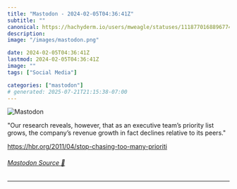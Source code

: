 ```yaml
---
title: "Mastodon - 2024-02-05T04:36:41Z"
subtitle: ""
canonical: https://hachyderm.io/users/mweagle/statuses/111877016889677414
description:
image: "/images/mastodon.png"

date: 2024-02-05T04:36:41Z
lastmod: 2024-02-05T04:36:41Z
image: ""
tags: ["Social Media"]

categories: ["mastodon"]
# generated: 2025-07-21T21:15:38-07:00
---
```

![Mastodon](/images/mastodon.png)

<p>&quot;Our research reveals, however, that as an executive team’s priority list grows, the company’s revenue growth in fact declines relative to its peers.&quot;</p><p><a href="https://hbr.org/2011/04/stop-chasing-too-many-prioriti" target="_blank" rel="nofollow noopener noreferrer" translate="no"><span class="invisible">https://</span><span class="ellipsis">hbr.org/2011/04/stop-chasing-t</span><span class="invisible">oo-many-prioriti</span></a></p>


###### [Mastodon Source 🐘](https://hachyderm.io/@mweagle/111877016889677414)

___
